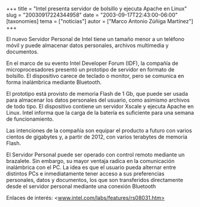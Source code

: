 +++
title = "Intel presenta servidor de bolsillo y ejecuta Apache en Linux"
slug = "20030917224344958"
date = "2003-09-17T22:43:00-06:00"
[taxonomies]
tema = ["noticias"]
autor = ["Marco Antonio Zúñiga Martínez"]
+++

El nuevo Servidor Personal de Intel tiene un tamaño menor a un teléfono
móvil y puede almacenar datos personales, archivos multimedia y
documentos.

En el marco de su evento Intel Developer Forum (IDF), la compañía de
microprocesadores presentó un prototipo de servidor en formato de
bolsillo. El dispositivo carece de teclado o monitor, pero se comunica
en forma inalámbrica mediante Bluetooth.

<!-- more -->
El prototipo está provisto de memoria Flash de 1 Gb, que puede ser usada
para almacenar los datos personales del usuario, como asimismo archivos
de todo tipo. El dispositivo contiene un servidor Xscale y ejecuta
Apache en Linux. Intel informa que la carga de la batería es suficiente
para una semana de funcionamiento.

Las intenciones de la compañía son equipar el producto a futuro con
varios cientos de gigabytes y, a partir de 2012, con varios terabytes de
memoria Flash.

El Servidor Personal puede ser operado con control remoto mediante un
brazalete. Sin embargo, su mayor ventaja radica en la comunicación
inalámbrica con el PC. La idea es que el usuario pueda alternar entre
distintos PCs e inmediatamente tener acceso a sus preferencias
personales, datos y documentos, los que son transferidos directamente
desde el servidor personal mediante una conexión Bluetooth

Enlaces de interés: <www.intel.com/labs/features/rs08031.htm>
